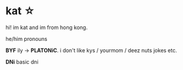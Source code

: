 # kat ☆


hi!
im kat and im from hong kong.

he/him pronouns 



**BYF** ily → **PLATONiC**. i don't like kys / yourmom / deez nuts jokes etc.


**DNi** basic dni
